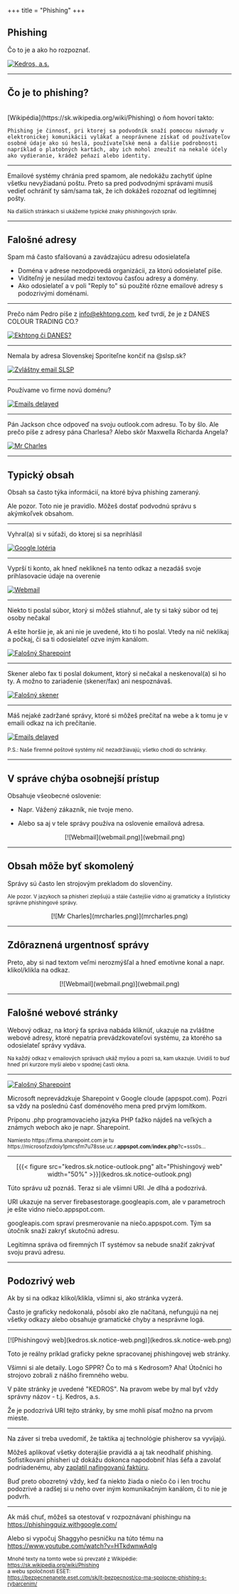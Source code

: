 +++
title = "Phishing"
+++


<!--: .wrap .size-70 ..aligncenter bgimage=noppadol-niyomthai-9a9KlQA3TSY-unsplash.jpg -->

## **Phishing**

<!--: .text-intro -->Čo to je a ako ho rozpoznať.

<!-- <small>Na PC použi koliesko myši alebo šípky. Na mobile listuj horizontálne..</small> -->

[![Kedros, a.s.](https://www.kedros.sk/wp-content/uploads/2017/12/KEDROS_logo_biela-01-300x101.png)](https://www.kedros.sk/)

---
<!--: .wrap .size-70 ..aligncenter -->

## Čo je to phishing?
<br/>
[Wikipédia](https://sk.wikipedia.org/wiki/Phishing) o ňom hovorí takto:

    Phishing je činnosť, pri ktorej sa podvodník snaží pomocou návnady v elektronickej komunikácii vylákať a neoprávnene získať od používateľov osobné údaje ako sú heslá, používateľské mená a ďalšie podrobnosti napríklad o platobných kartách, aby ich mohol zneužiť na nekalé účely ako vydieranie, krádež peňazí alebo identity.

---
<!--: .wrap .size-70 ..aligncenter -->

<!-- : .text-intro -->Emailové systémy chránia pred spamom, ale nedokážu zachytiť úplne všetku nevyžiadanú poštu.

<!-- : .text-intro -->Preto sa pred podvodnými správami musíš vedieť ochrániť ty sám/sama tak, že ich dokážeš rozoznať od legitímnej pošty.

<small>Na ďalších stránkach si ukážeme typické znaky phishingových správ.</small>

---
<!-- : .wrap .size-40 -->

## Falošné adresy

<!-- : .text-intro -->Spam má často sfalšovanú a zavádzajúcu adresu odosielateľa

* Doména v adrese nezodpovedá organizácii, za ktorú odosielateľ píše.
* Viditeľný je nesúlad medzi textovou časťou adresy a domény.
* Ako odosielateľ a v poli "Reply to" sú použité rôzne emailové adresy s podozrivými doménami.

---
<!-- : .wrap ..aligncenter -->

Prečo nám Pedro píše z info@ekhtong.com, keď tvrdí, že je z DANES COLOUR TRADING CO.?

[![Ekhtong či DANES?](rfq.mjp-male.png)](rfq.mjp.png)

---
<!-- : .wrap ..aligncenter -->

Nemala by adresa Slovenskej Sporiteľne končiť na @slsp.sk?

[![Zvláštny email SLSP](slsp.png)](slsp.png)

---
<!-- : .wrap ..aligncenter -->

Používame vo firme novú doménu?

[![Emails delayed](kedros.sk.notice.png)](kedros.sk.notice.png)

---
<!-- : .wrap ..aligncenter -->

Pán Jackson chce odpoveď na svoju outlook.com adresu. To by šlo. Ale prečo píše z adresy pána Charlesa? Alebo skôr Maxwella Richarda Angela?

[![Mr Charles](mrcharles.png)](mrcharles.png)

---
<!-- : .wrap .size-40 -->

## Typický obsah

Obsah sa často týka informácií, na ktoré býva phishing zameraný.

Ale pozor. Toto nie je pravidlo. Môžeš dostať podvodnú správu s akýmkoľvek obsahom.

---
<!-- : .wrap ..aligncenter -->

Vyhral(a) si v súťaži, do ktorej si sa neprihlásil

[![Google lotéria](google.png)](google.png)

---
<!-- : .wrap ..aligncenter -->

Vyprší ti konto, ak hneď neklikneš na tento odkaz a nezadáš svoje prihlasovacie údaje na overenie

[![Webmail](webmail.png)](webmail.png)

---
<!-- : .wrap ..aligncenter -->

Niekto ti poslal súbor, ktorý si môžeš stiahnuť, ale ty si taký súbor od tej osoby nečakal

A ešte horšie je, ak ani nie je uvedené, kto ti ho poslal. Vtedy na nič neklikaj a počkaj, či sa ti odosielateľ ozve iným kanálom.

[![Falošný Sharepoint](sharepoint.png)](sharepoint.png)

---
<!-- : .wrap ..aligncenter -->

Skener alebo fax ti poslal dokument, ktorý si nečakal a neskenoval(a) si ho ty. A možno to zariadenie (skener/fax) ani nespoznávaš.

[![Falošný skener](phishing20130612.png)](phishing20130612.png)

---
<!-- : .wrap ..aligncenter -->

Máš nejaké zadržané správy, ktoré si môžeš prečítať na webe a k tomu je v emaili odkaz na ich prečítanie.

[![Emails delayed](kedros.sk.notice.png)](kedros.sk.notice.png)

<small>P.S.: Naše firemné poštové systémy nič nezadržiavajú; všetko chodí do schránky.</small>

---
<!-- : .wrap .size-40 -->

## V správe chýba osobnejší prístup

Obsahuje všeobecné oslovenie:

 * Napr. Vážený zákazník, nie tvoje meno.
 * Alebo sa aj v tele správy používa na oslovenie emailová adresa.

    <center>[![Webmail](webmail.png)](webmail.png)</center>


---
<!-- : .wrap .size-40 -->

## Obsah môže byť skomolený

Správy sú často len strojovým prekladom do slovenčiny.

<small>Ale pozor. V jazykoch sa phisheri zlepšujú a stále častejšie vidno aj gramaticky a štylisticky správne phishingové správy.</small>

<center>[![Mr Charles](mrcharles.png)](mrcharles.png)</center>

---
<!-- : .wrap .size-40 -->

## Zdôraznená urgentnosť správy

Preto, aby si nad textom veľmi nerozmýšľal a hneď emotívne konal a napr. klikol/klikla na odkaz.

<center>[![Webmail](webmail.png)](webmail.png)</center>

---
<!-- : .wrap .size-40 -->

## Falošné webové stránky

Webový odkaz, na ktorý ťa správa nabáda kliknúť, ukazuje na zvláštne webové adresy, ktoré nepatria prevádzkovateľovi systému, za ktorého sa odosielateľ správy vydáva.

<small>Na každý odkaz v emailových správach ukáž myšou a pozri sa, kam ukazuje. Uvidíš to buď hneď pri kurzore myši alebo v spodnej časti okna.</small>

---
<!-- : .wrap ..aligncenter -->

[![Falošný Sharepoint](sharepoint-uri.png)](sharepoint-uri.png)

Microsoft neprevádzkuje Sharepoint v Google cloude (appspot.com). Pozri sa vždy na poslednú časť doménového mena pred prvým lomítkom.

Príponu .php programovacieho jazyka PHP ťažko nájdeš na veľkých a známych weboch ako je napr. Sharepoint.

<small>Namiesto https<span>://</span>firma.sharepoint.com je tu https<span>://</span>microsofzxdoiy1pmcsfm7u78sse.uc.r.**appspot.com**/**index.php**?c=sss0s...</small>


---
<!-- : .wrap .size-40 -->
<center>[{{< figure src="kedros.sk.notice-outlook.png" alt="Phishingový web" width="50%" >}}](kedros.sk.notice-outlook.png)</center>

Túto správu už poznáš. Teraz si ale všimni URI. Je dlhá a podozrivá.

URI ukazuje na server firebasestorage.googleapis.com, ale v parametroch je ešte vidno niečo.appspot.com.

googleapis.com spraví presmerovanie na niečo.appspot.com. Tým sa útočník snaží zakryť skutočnú adresu.

Legitímna správa od firemných IT systémov sa nebude snažiť zakrývať svoju pravú adresu.

---
<!-- : .wrap .size-40 -->

## Podozrivý web

Ak by si na odkaz klikol/klikla, všimni si, ako stránka vyzerá.

Často je graficky nedokonalá, pôsobí ako zle načítaná, nefungujú na nej všetky odkazy alebo obsahuje gramatické chyby a nesprávne logá.

---
<!-- : .wrap .size-40 -->

<center>[![Phishingový web](kedros.sk.notice-web.png)](kedros.sk.notice-web.png)</center>

Toto je reálny príklad graficky pekne spracovanej phishingovej web stránky.

Všimni si ale detaily. Logo SPPR? Čo to má s Kedrosom? Aha! Útočníci ho strojovo zobrali z nášho firemného webu.

V päte stránky je uvedené "KEDROS". Na pravom webe by mal byť vždy správny názov - t.j. Kedros, a.s.

Že je podozrivá URI tejto stránky, by sme mohli písať možno na prvom mieste.

---
<!-- : .wrap .size-40 -->

Na záver si treba uvedomiť, že taktika aj technológie phisherov sa vyvíjajú.

Môžeš aplikovať všetky doterajšie pravidlá a aj tak neodhaliť phishing. Sofistikovaní phisheri už dokážu dokonca napodobniť hlas šéfa a zavolať podriadenému, aby <a href="https://web.archive.org/web/20200826094936/https://www.wsj.com/articles/fraudsters-use-ai-to-mimic-ceos-voice-in-unusual-cybercrime-case-11567157402" target="_blank">zaplatil nafingovanú faktúru</a>.

Buď preto obozretný vždy, keď ťa niekto žiada o niečo čo i len trochu podozrivé a radšej si u neho over iným komunikačným kanálom, či to nie je podvrh.

---
<!-- : .wrap .size-40 -->

Ak máš chuť, môžeš sa otestovať v rozpoznávaní phishingu na https://phishingquiz.withgoogle.com/

Alebo si vypočuj Shaggyho pesničku na túto tému na https://www.youtube.com/watch?v=HTkdwnwAqlg

<small>
Mnohé texty na tomto webe sú prevzaté z Wikipédie:<br>
<a href="https://sk.wikipedia.org/wiki/Phishing" target="_blank"><span>https://</span>sk.wikipedia.org/wiki/Phishing</a>
<br>
a webu spoločnosti ESET:<br>
<a href="https://bezpecnenanete.eset.com/sk/it-bezpecnost/co-ma-spolocne-phishing-s-rybarcenim/" target="_blank"><span>https://</span>bezpecnenanete.eset.com/sk/it-bezpecnost/co-ma-spolocne-phishing-s-rybarcenim/</a>
</small>
